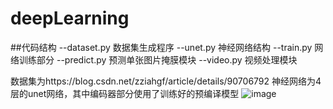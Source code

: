 # deepLearning
##代码结构
--dataset.py 数据集生成程序
--unet.py 神经网络结构
--train.py 网络训练部分
--predict.py 预测单张图片掩膜模块
--video.py 视频处理模块

数据集为https://blog.csdn.net/zziahgf/article/details/90706792
神经网络为4层的unet网络，其中编码器部分使用了训练好的预编译模型
![image](https://github.com/saltlemon/deepLearning/blob/master/555.png)
